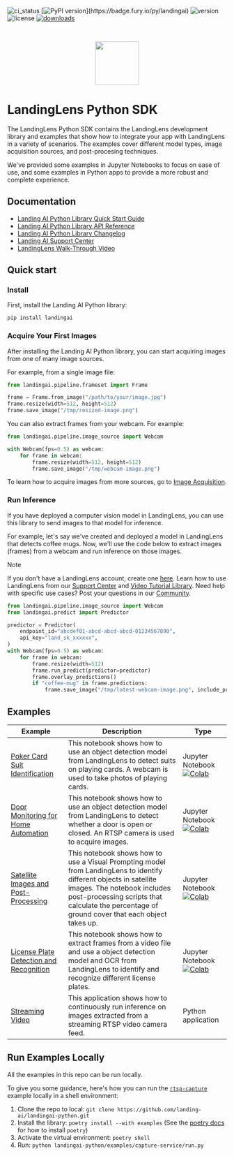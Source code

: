 ![ci_status](https://github.com/landing-ai/landingai-python/actions/workflows/ci_cd.yml/badge.svg)
[![PyPI version](https://badge.fury.io/py/landingai.svg?)](https://badge.fury.io/py/landingai)
![version](https://img.shields.io/pypi/pyversions/landingai)
![license](https://img.shields.io/github/license/landing-ai/landingai-python)
[![downloads](https://static.pepy.tech/badge/landingai/month)](https://pepy.tech/project/landingai)

<br>

<p align="center">
  <img width="100" height="100" src="https://github.com/landing-ai/landingai-python/raw/main/assets/avi-logo.png">
</p>

# LandingLens Python SDK
The LandingLens Python SDK contains the LandingLens development library and examples that show how to integrate your app with LandingLens in a variety of scenarios. The examples cover different model types, image acquisition sources, and post-procesing techniques.

We've provided some examples in Jupyter Notebooks to focus on ease of use, and some examples in Python apps to provide a more robust and complete experience.

## Documentation

-  [Landing AI Python Library Quick Start Guide](https://landing-ai.github.io/landingai-python/)
-  [Landing AI Python Library API Reference](https://landing-ai.github.io/landingai-python/api/common/)
-  [Landing AI Python Library Changelog](https://landing-ai.github.io/landingai-python/changelog/)
-  [Landing AI Support Center](https://support.landing.ai/)
-  [LandingLens Walk-Through Video](https://www.youtube.com/watch?v=779kvo2dxb4)


## Quick start

### Install
First, install the Landing AI Python library:

```bash
pip install landingai
```


### Acquire Your First Images

After installing the Landing AI Python library, you can start acquiring images from one of many image sources.

For example, from a single image file:

```py
from landingai.pipeline.frameset import Frame

frame = Frame.from_image("/path/to/your/image.jpg")
frame.resize(width=512, height=512)
frame.save_image("/tmp/resized-image.png")
```

You can also extract frames from your webcam. For example:

```py
from landingai.pipeline.image_source import Webcam

with Webcam(fps=0.5) as webcam:
    for frame in webcam:
        frame.resize(width=512, height=512)
        frame.save_image("/tmp/webcam-image.png")
```


To learn how to acquire images from more sources, go to [Image Acquisition](https://landing-ai.github.io/landingai-python/image-acquisition/image-acquisition/).


### Run Inference

If you have deployed a computer vision model in LandingLens, you can use this library to send images to that model for inference.

For example, let's say we've created and deployed a model in LandingLens that detects coffee mugs. Now, we'll use the code below to extract images (frames) from a webcam and run inference on those images.

> [!NOTE]
> If you don't have a LandingLens account, create one [here](https://app.landing.ai/). Learn how to use LandingLens from our [Support Center]([https://support.landing.ai/docs/landinglens-workflow](https://support.landing.ai/landinglens/en)) and [Video Tutorial Library](https://support.landing.ai/docs/landinglens-workflow-2). Need help with specific use cases? Post your questions in our [Community](https://community.landing.ai/home).


```py
from landingai.pipeline.image_source import Webcam
from landingai.predict import Predictor

predictor = Predictor(
    endpoint_id="abcdef01-abcd-abcd-abcd-01234567890",
    api_key="land_sk_xxxxxx",
)
with Webcam(fps=0.5) as webcam:
    for frame in webcam:
        frame.resize(width=512)
        frame.run_predict(predictor=predictor)
        frame.overlay_predictions()
        if "coffee-mug" in frame.predictions:
            frame.save_image("/tmp/latest-webcam-image.png", include_predictions=True)
```


## Examples

<!-- Generated using https://www.tablesgenerator.com/markdown_tables -->

| Example | Description | Type |
|---|---|---|
| [Poker Card Suit Identification](https://github.com/landing-ai/landingai-python/blob/main/examples/webcam-collab-notebook/webcam-collab-notebook.ipynb) | This notebook shows how to use an object detection model from LandingLens to detect suits on playing cards. A webcam is used to take photos of playing cards. | Jupyter Notebook [![Colab](https://colab.research.google.com/assets/colab-badge.svg)](https://colab.research.google.com/github/landing-ai/landingai-python/blob/main/examples/webcam-collab-notebook/webcam-collab-notebook.ipynb)|
| [Door Monitoring for Home Automation](https://github.com/landing-ai/landingai-python/blob/main/examples/rtsp-capture-notebook/rtsp-capture.ipynb) | This notebook shows how to use an object detection model from LandingLens to detect whether a door is open or closed. An RTSP camera is used to acquire images. | Jupyter Notebook [![Colab](https://colab.research.google.com/assets/colab-badge.svg)](https://colab.research.google.com/github/landing-ai/landingai-python/blob/main/examples/rtsp-capture-notebook/rtsp-capture.ipynb) |
| [Satellite Images and Post-Processing](https://github.com/landing-ai/landingai-python/tree/main/examples/post-processings/farmland-coverage/farmland-coverage.ipynb) | This notebook shows how to use a Visual Prompting model from LandingLens to identify different objects in satellite images. The notebook includes post-processing scripts that calculate the percentage of ground cover that each object takes up. | Jupyter Notebook [![Colab](https://colab.research.google.com/assets/colab-badge.svg)](https://colab.research.google.com/github/landing-ai/landingai-python/blob/main/examples/post-processings/farmland-coverage/farmland-coverage.ipynb) |
| [License Plate Detection and Recognition](https://github.com/landing-ai/landingai-python/tree/main/examples/license-plate-ocr-notebook/license_plate_ocr.ipynb) | This notebook shows how to extract frames from a video file and use a object detection model and OCR from LandingLens to identify and recognize different license plates. | Jupyter Notebook [![Colab](https://colab.research.google.com/assets/colab-badge.svg)](https://colab.research.google.com/github/landing-ai/landingai-python/blob/main/examples/license-plate-ocr-notebook/license_plate_ocr.ipynb) |
| [Streaming Video](https://github.com/landing-ai/landingai-python/tree/main/examples/capture-service) | This application shows how to continuously run inference on images extracted from a streaming RTSP video camera feed. | Python application |


## Run Examples Locally

All the examples in this repo can be run locally.

To give you some guidance, here's how you can run the [`rtsp-capture`](https://github.com/landing-ai/landingai-python/tree/main/examples/capture-service) example locally in a shell environment:

1. Clone the repo to local: `git clone https://github.com/landing-ai/landingai-python.git`
2. Install the library: `poetry install --with examples` (See the [poetry docs](https://python-poetry.org/docs/#installation) for how to install `poetry`)
3. Activate the virtual environment: `poetry shell`
4. Run: `python landingai-python/examples/capture-service/run.py`
